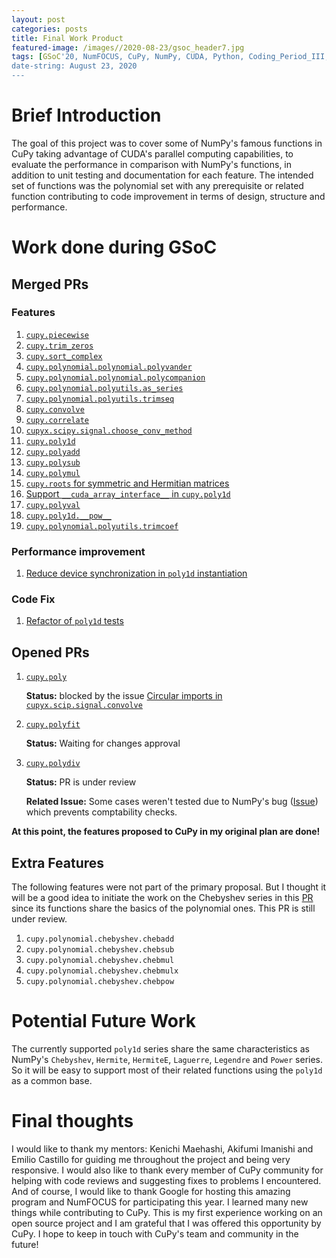 ```yaml
---
layout: post
categories: posts
title: Final Work Product
featured-image: /images//2020-08-23/gsoc_header7.jpg
tags: [GSoC'20, NumFOCUS, CuPy, NumPy, CUDA, Python, Coding_Period_III, Week_12, Final_Evaluations]
date-string: August 23, 2020
---
```

<script src="//ajax.googleapis.com/ajax/libs/jquery/1.9.1/jquery.min.js"></script>
<script>window.jQuery || document.write('<script src="_/js/libs/jquery-1.9.1.min.js"><\/script>')</script>


# Brief Introduction

The goal of this project was to cover some of NumPy's famous functions in CuPy taking advantage of CUDA's parallel computing capabilities, to evaluate the performance in comparison with NumPy's functions, in addition to unit testing and documentation for each feature. The intended set of functions was the polynomial set with any prerequisite or related function contributing to code improvement in terms of design, structure and performance.


# Work done during GSoC


## Merged PRs



### Features


1. [`cupy.piecewise`](https://github.com/cupy/cupy/pull/3329)
2. [`cupy.trim_zeros`](https://github.com/cupy/cupy/pull/3340)
3. [`cupy.sort_complex`](https://github.com/cupy/cupy/pull/3348)
4. [`cupy.polynomial.polynomial.polyvander`](https://github.com/cupy/cupy/pull/3404)
5. [`cupy.polynomial.polynomial.polycompanion`](https://github.com/cupy/cupy/pull/3398)
6. [`cupy.polynomial.polyutils.as_series`](https://github.com/cupy/cupy/pull/3398)
7. [`cupy.polynomial.polyutils.trimseq`](https://github.com/cupy/cupy/pull/3398)
8. [`cupy.convolve`](https://github.com/cupy/cupy/pull/3371)
9. [`cupy.correlate`](https://github.com/cupy/cupy/pull/3525)
10. [`cupyx.scipy.signal.choose_conv_method`](https://github.com/cupy/cupy/pull/3464)
11. [`cupy.poly1d`](https://github.com/cupy/cupy/pull/3466)
12. [`cupy.polyadd`](https://github.com/cupy/cupy/pull/3548)
13. [`cupy.polysub`](https://github.com/cupy/cupy/pull/3593)
14. [`cupy.polymul`](https://github.com/cupy/cupy/pull/3590)
15. [`cupy.roots` for symmetric and Hermitian matrices](https://github.com/cupy/cupy/pull/3703)
16. [Support `__cuda_array_interface__` in `cupy.poly1d`](https://github.com/cupy/cupy/pull/3729)
17. [`cupy.polyval`](https://github.com/cupy/cupy/pull/3725)
18. [`cupy.poly1d.__pow__`](https://github.com/cupy/cupy/pull/3734)
19. [`cupy.polynomial.polyutils.trimcoef`](https://github.com/cupy/cupy/pull/3793)


### Performance improvement

1. [Reduce device synchronization in `poly1d` instantiation](https://github.com/cupy/cupy/pull/3563)


### Code Fix

1. [Refactor of `poly1d` tests](https://github.com/cupy/cupy/pull/3704)



## Opened PRs

1. [`cupy.poly`](https://github.com/cupy/cupy/pull/3547)

   **Status:** blocked by the issue [Circular imports in `cupyx.scip.signal.convolve`](https://github.com/cupy/cupy/issues/3821)

2. [`cupy.polyfit`](https://github.com/cupy/cupy/pull/3747)

    **Status:** Waiting for changes approval

3. [`cupy.polydiv`](https://github.com/cupy/cupy/pull/3780)
    
    **Status:** PR is under review

    **Related Issue:** Some cases weren't tested due to NumPy's bug ([Issue](https://github.com/numpy/numpy/issues/17076)) which prevents comptability checks.



**At this point, the features proposed to CuPy in my original plan are done!**



## Extra Features

   The following features were not part of the primary proposal. But I thought it will be a good idea to initiate the work on the Chebyshev series in this [PR](https://github.com/cupy/cupy/pull/3811) since its functions share the basics of the polynomial ones. This PR is still under review.

1. `cupy.polynomial.chebyshev.chebadd`
2. `cupy.polynomial.chebyshev.chebsub`
3. `cupy.polynomial.chebyshev.chebmul`
4. `cupy.polynomial.chebyshev.chebmulx`
5. `cupy.polynomial.chebyshev.chebpow`



# Potential Future Work

The currently supported `poly1d` series share the same characteristics as NumPy's `Chebyshev`, `Hermite`, `HermiteE`, `Laguerre`, `Legendre` and `Power` series. So it will be easy to support most of their related functions using the `poly1d` as a common base. 


# Final thoughts


I would like to thank my mentors: Kenichi Maehashi, Akifumi Imanishi and Emilio Castillo for guiding me throughout the project and being very responsive. I would also like to thank every member of CuPy community for helping with code reviews and suggesting fixes to problems I encountered. And of course, I would like to thank Google for hosting this amazing program and NumFOCUS for participating this year. I learned many new things while contributing to CuPy. This is my first experience working on an open source project and I am grateful that I was offered this opportunity by CuPy. I hope to keep in touch with CuPy's team and community in the future!


